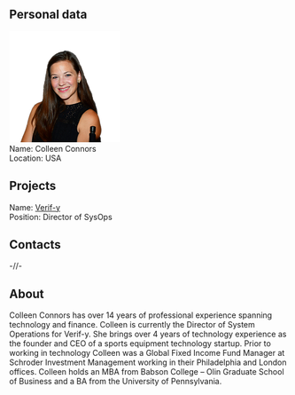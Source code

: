 ## Personal data
![colleen connors photo](photo/colleen_connors.png)  
Name:   Colleen Connors  
Location: USA  
## Projects 
Name: [Verif-y](../projects/verif-y.md)  
Position: Director of SysOps   
## Contacts
-//-
## About
Colleen Connors has over 14 years of professional experience spanning technology and finance. Colleen is currently the Director of System Operations for Verif-y. She brings over 4 years of technology experience as the founder and CEO of a sports equipment technology startup. Prior to working in technology Colleen was a Global Fixed Income Fund Manager at Schroder Investment Management working in their Philadelphia and London offices.
Colleen holds an MBA from Babson College – Olin Graduate School of Business and a BA from the University of Pennsylvania.
